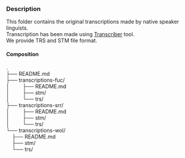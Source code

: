 ### Description
This folder contains the original transcriptions made by native speaker linguists.    
Transcription has been made using [Transcriber](https://perso.ens-lyon.fr/matthieu.quignard/Transcriber/) tool.    
We provide TRS and STM file format.    
     
#### Composition
.       
├── README.md       
├── transcriptions-fuc/         
│&nbsp;&nbsp;&nbsp;&nbsp;&nbsp;&nbsp;&nbsp;&nbsp;&nbsp;├── README.md    
│&nbsp;&nbsp;&nbsp;&nbsp;&nbsp;&nbsp;&nbsp;&nbsp;&nbsp;├── stm/    
│&nbsp;&nbsp;&nbsp;&nbsp;&nbsp;&nbsp;&nbsp;&nbsp;&nbsp;└── trs/    
├── transcriptions-srr/    
│&nbsp;&nbsp;&nbsp;&nbsp;&nbsp;&nbsp;&nbsp;&nbsp;&nbsp;├── README.md     
│&nbsp;&nbsp;&nbsp;&nbsp;&nbsp;&nbsp;&nbsp;&nbsp;&nbsp;├── stm/    
│&nbsp;&nbsp;&nbsp;&nbsp;&nbsp;&nbsp;&nbsp;&nbsp;&nbsp;└── trs/    
└── transcriptions-wol/    
&nbsp;&nbsp;&nbsp;&nbsp;├── README.md    
&nbsp;&nbsp;&nbsp;&nbsp;├── stm/    
&nbsp;&nbsp;&nbsp;&nbsp;└── trs/    
